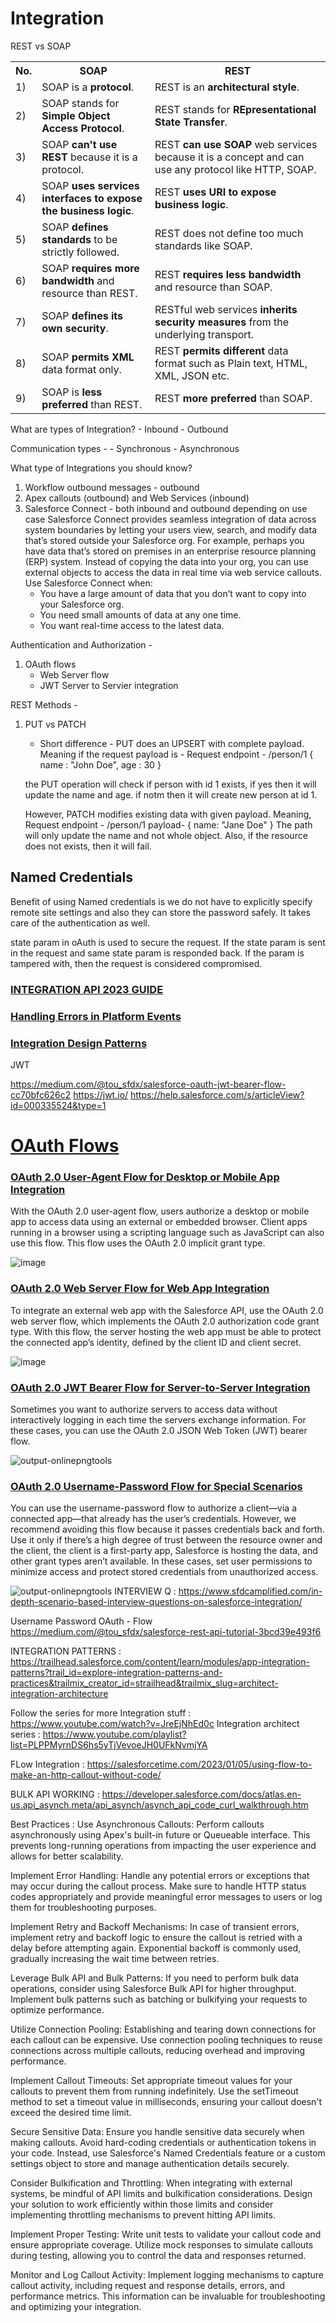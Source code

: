 # Integration

REST vs SOAP

<table class="alt">
<tr><th>No.</th><th>SOAP</th><th>REST</th></tr>
<tr><td>1)</td><td>SOAP is a <strong>protocol</strong>.</td><td>REST is an <strong>architectural style</strong>.</td></tr>
<tr><td>2)</td><td>SOAP stands for <strong>Simple Object Access Protocol</strong>.</td><td>REST stands for <strong>REpresentational State Transfer</strong>.</td></tr>
<tr><td>3)</td><td>SOAP <strong>can't use REST</strong> because it is a protocol.</td><td>REST <strong>can use SOAP</strong> web services because it is a concept and can use any protocol like HTTP, SOAP.</td></tr>
<tr><td>4)</td><td>SOAP <strong>uses services interfaces to expose the business logic</strong>.</td><td>REST <strong>uses URI to expose business logic</strong>.</td></tr>
<tr><td>5)</td><td>SOAP <strong>defines standards </strong> to be strictly followed. </td><td>REST does not define too much standards like SOAP.</td></tr>
<tr><td>6)</td><td>SOAP <strong>requires more bandwidth</strong> and resource than REST.</td><td>REST <strong>requires less bandwidth</strong> and resource than SOAP.</td></tr>
<tr><td>7)</td><td>SOAP <strong>defines its own security</strong>.</td><td>RESTful web services <strong>inherits security measures</strong> from the underlying transport.</td></tr>
<tr><td>8)</td><td>SOAP <strong>permits XML</strong> data format only.</td><td>REST <strong>permits different</strong> data format such as Plain text, HTML, XML, JSON etc.</td></tr>
<tr><td>9)</td><td>SOAP is <strong>less preferred</strong> than REST.</td><td>REST <strong>more preferred</strong> than SOAP.</td></tr>
</table>

What are types of Integration?
    - Inbound
    - Outbound
    
Communication types - 
    - Synchronous
    - Asynchronous

What type of Integrations you should know?



1. Workflow outbound messages - outbound
1. Apex callouts (outbound) and Web Services (inbound)
1. Salesforce Connect - both inbound and outbound depending on use case
    Salesforce Connect provides seamless integration of data across system boundaries by letting your users view, search, and modify data that’s stored outside your Salesforce org. For example, perhaps you have data that’s stored on premises in an enterprise resource planning (ERP) system. Instead of copying the data into your org, you can use external objects to access the data in real time via web service callouts.
    Use Salesforce Connect when:
    -   You have a large amount of data that you don’t want to copy into your Salesforce org.
    -   You need small amounts of data at any one time.
    -   You want real-time access to the latest data.

Authentication and Authorization - 
1. OAuth flows
    - Web Server flow
    - JWT Server to Servier integration
    
REST Methods - 
1. PUT vs PATCH
    - Short difference - PUT does an UPSERT with complete payload.
      Meaning if the request payload is -
      Request endpoint - /person/1
      {
      name : "John Doe",
      age : 30
      }

    the PUT operation will check if person with id 1 exists, if yes then it will update the name and age.
    if notm then it will create new person at id 1.

    However,
    PATCH modifies existing data with given payload.
    Meaning, Request endpoint - /person/1
    payload-
    {
    name: "Jane Doe"
    }
    The path will only update the name and not whole object.
    Also, if the resource does not exists, then it will fail.
    
## Named Credentials
Benefit of using Named credentials is we do not have to explicitly specify remote site settings and also they can store the password safely. It takes care of the authentication as well.

state param in oAuth is used to secure the request. If the state param is sent in the request and same state param is responded back. If the param is tampered with, then the request is considered compromised.

### [INTEGRATION API 2023 GUIDE](https://magicfuse.co/blog/ultimate-guide-to-salesforce-apis/)
### [Handling Errors in Platform Events](https://www.apexhours.com/exception-handling-using-platform-events/)
### [Integration Design Patterns](https://developer.salesforce.com/docs/atlas.en-us.integration_patterns_and_practices.meta/integration_patterns_and_practices/integ_pat_intro_overview.htm)


JWT

https://medium.com/@tou_sfdx/salesforce-oauth-jwt-bearer-flow-cc70bfc626c2
https://jwt.io/
https://help.salesforce.com/s/articleView?id=000335524&type=1

# [OAuth Flows](https://www.linkedin.com/pulse/salesforce-oauth-which-flow-should-i-use-jannis-bott-/)

### [OAuth 2.0 User-Agent Flow for Desktop or Mobile App Integration](https://help.salesforce.com/articleView?id=remoteaccess_oauth_user_agent_flow.htm&type=5&language=en_US)

With the OAuth 2.0 user-agent flow, users authorize a desktop or mobile app to access data using an external or embedded browser. Client apps running in a browser using a scripting language such as JavaScript can also use this flow. This flow uses the OAuth 2.0 implicit grant type.

![image](https://user-images.githubusercontent.com/34469349/157460005-86fd0e9e-6cb8-4030-9ddb-05d8690beaa5.png)

### [OAuth 2.0 Web Server Flow for Web App Integration](https://help.salesforce.com/articleView?id=remoteaccess_oauth_web_server_flow.htm&type=5)

To integrate an external web app with the Salesforce API, use the OAuth 2.0 web server flow, which implements the OAuth 2.0 authorization code grant type. With this flow, the server hosting the web app must be able to protect the connected app’s identity, defined by the client ID and client secret.

![image](https://user-images.githubusercontent.com/34469349/157460323-4c2175aa-e778-4a37-a8ed-85eef1ae6692.png)


### [OAuth 2.0 JWT Bearer Flow for Server-to-Server Integration](https://help.salesforce.com/articleView?id=remoteaccess_oauth_jwt_flow.htm&type=5)

Sometimes you want to authorize servers to access data without interactively logging in each time the servers exchange information. For these cases, you can use the OAuth 2.0 JSON Web Token (JWT) bearer flow. 

![output-onlinepngtools](https://user-images.githubusercontent.com/34469349/157462122-423f14c0-5eb9-4a0c-a4bc-06ca65c4696c.png)

### [OAuth 2.0 Username-Password Flow for Special Scenarios](https://help.salesforce.com/articleView?id=remoteaccess_oauth_username_password_flow.htm&type=5)

You can use the username-password flow to authorize a client—via a connected app—that already has the user’s credentials. However, we recommend avoiding this flow because it passes credentials back and forth. Use it only if there’s a high degree of trust between the resource owner and the client, the client is a first-party app, Salesforce is hosting the data, and other grant types aren’t available. In these cases, set user permissions to minimize access and protect stored credentials from unauthorized access.

![output-onlinepngtools](https://user-images.githubusercontent.com/34469349/157464533-057384b1-1012-4f1a-89e8-67c53a365d6b.png)
INTERVIEW Q : https://www.sfdcamplified.com/in-depth-scenario-based-interview-questions-on-salesforce-integration/

Username Password OAuth - Flow 
https://medium.com/@tou_sfdx/salesforce-rest-api-tutorial-3bcd39e493f6

INTEGRATION PATTERNS : 
https://trailhead.salesforce.com/content/learn/modules/app-integration-patterns?trail_id=explore-integration-patterns-and-practices&trailmix_creator_id=strailhead&trailmix_slug=architect-integration-architecture

Follow the series for more Integration stuff : https://www.youtube.com/watch?v=JreEjNhEd0c
Integration architect series : https://www.youtube.com/playlist?list=PLPPMyrnDS6hs5yTjVevoeJH0UFkNvmjYA

FLow Integration : https://salesforcetime.com/2023/01/05/using-flow-to-make-an-http-callout-without-code/

BULK API WORKING : https://developer.salesforce.com/docs/atlas.en-us.api_asynch.meta/api_asynch/asynch_api_code_curl_walkthrough.htm

Best Practices : 
Use Asynchronous Callouts: Perform callouts asynchronously using Apex's built-in future or Queueable interface. This prevents long-running operations from impacting the user experience and allows for better scalability.

Implement Error Handling: Handle any potential errors or exceptions that may occur during the callout process. Make sure to handle HTTP status codes appropriately and provide meaningful error messages to users or log them for troubleshooting purposes.

Implement Retry and Backoff Mechanisms: In case of transient errors, implement retry and backoff logic to ensure the callout is retried with a delay before attempting again. Exponential backoff is commonly used, gradually increasing the wait time between retries.

Leverage Bulk API and Bulk Patterns: If you need to perform bulk data operations, consider using Salesforce Bulk API for higher throughput. Implement bulk patterns such as batching or bulkifying your requests to optimize performance.

Utilize Connection Pooling: Establishing and tearing down connections for each callout can be expensive. Use connection pooling techniques to reuse connections across multiple callouts, reducing overhead and improving performance.

Implement Callout Timeouts: Set appropriate timeout values for your callouts to prevent them from running indefinitely. Use the setTimeout method to set a timeout value in milliseconds, ensuring your callout doesn't exceed the desired time limit.

Secure Sensitive Data: Ensure you handle sensitive data securely when making callouts. Avoid hard-coding credentials or authentication tokens in your code. Instead, use Salesforce's Named Credentials feature or a custom settings object to store and manage authentication details securely.

Consider Bulkification and Throttling: When integrating with external systems, be mindful of API limits and bulkification considerations. Design your solution to work efficiently within those limits and consider implementing throttling mechanisms to prevent hitting API limits.

Implement Proper Testing: Write unit tests to validate your callout code and ensure appropriate coverage. Utilize mock responses to simulate callouts during testing, allowing you to control the data and responses returned.

Monitor and Log Callout Activity: Implement logging mechanisms to capture callout activity, including request and response details, errors, and performance metrics. This information can be invaluable for troubleshooting and optimizing your integration.
